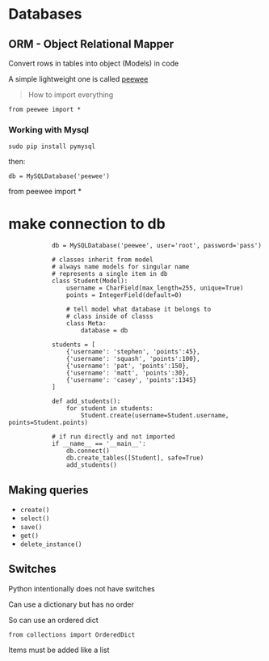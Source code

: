 # Databases

## ORM - Object Relational Mapper

Convert rows in tables into object (Models) in code

A simple lightweight one is called [peewee](https://github.com/coleifer/peewee)

> How to import everything

`from peewee import *`

### Working with Mysql

`sudo pip install pymysql`

then: 

`db = MySQLDatabase('peewee')`

from peewee import *

# make connection to db

                db = MySQLDatabase('peewee', user='root', password='pass')

                # classes inherit from model
                # always name models for singular name
                # represents a single item in db
                class Student(Model):
                    username = CharField(max_length=255, unique=True)
                    points = IntegerField(default=0)

                    # tell model what database it belongs to
                    # class inside of classs
                    class Meta:
                        database = db

                students = [
                    {'username': 'stephen', 'points':45},
                    {'username': 'squash', 'points':100},
                    {'username': 'pat', 'points':150},
                    {'username': 'matt', 'points':30},
                    {'username': 'casey', 'points':1345}
                ]

                def add_students():
                    for student in students:
                        Student.create(username=Student.username, points=Student.points)

                # if run directly and not imported
                if __name__ == '__main__':
                    db.connect()
                    db.create_tables([Student], safe=True)
                    add_students()

## Making queries

* `create()`
* `select()`
* `save()`
* `get()`
* `delete_instance()`

## Switches

Python intentionally does not have switches

Can use a dictionary but has no order

So can use an ordered dict

`from collections import OrderedDict`

Items must be added like a list
